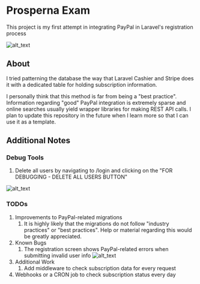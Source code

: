 # Prosperna Exam

This project is my first attempt in integrating PayPal in Laravel's registration process

![alt_text](https://res.cloudinary.com/dkxsudplj/image/upload/v1609339764/prosperna-exam/prosperna-exam-registration-screen_ritxp8.png "Registration Page")

## About

I tried patterning the database the way that Laravel Cashier and Stripe does it with a dedicated table for holding
subscription information. 

I personally think that this method is far from being a "best practice". Information regarding "good" PayPal integration is extremely sparse
and online searches usually yield wrapper libraries for making REST API calls. I plan to update this repository in the future
when I learn more so that I can use it as a template.

## Additional Notes

### Debug Tools

1. Delete all users by navigating to /login and clicking on the "FOR DEBUGGING - DELETE ALL USERS BUTTON" 

![alt_text](https://res.cloudinary.com/dkxsudplj/image/upload/v1609339766/prosperna-exam/prosperna-exam-login-page_pjdtqd.png "Login Page")

### TODOs

1. Improvements to PayPal-related migrations
	1. It is highly likely that the migrations do not follow "industry practices" or "best practices". Help or material regarding this would be greatly appreciated.
2. Known Bugs
	1. The registration screen shows PayPal-related errors when submitting invalid user info
	![alt_text](https://res.cloudinary.com/dkxsudplj/image/upload/v1609340034/prosperna-exam/prosperna-exam-registration-error_rdpnjy.png "Registration page error")
3. Additional Work
	1. Add middleware to check subscription data for every request 
4. Webhooks or a CRON job to check subscription status every day
